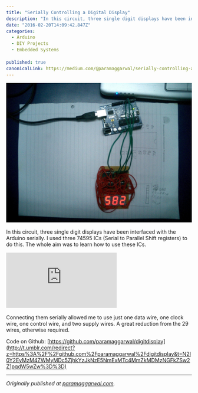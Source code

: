 ```yaml
---
title: "Serially Controlling a Digital Display"
description: "In this circuit, three single digit displays have been interfaced with the Arduino serially. I used three 74595 ICs (Serial to Parallel Shift registers) to do this. The whole aim was to learn how to…"
date: "2016-02-20T14:09:42.847Z"
categories: 
  - Arduino
  - DIY Projects
  - Embedded Systems

published: true
canonicalLink: https://medium.com/@paramaggarwal/serially-controlling-a-digital-display-f1c22fdee87
---
```


![](./asset-1.jpg)

In this circuit, three single digit displays have been interfaced with the Arduino serially. I used three 74595 ICs (Serial to Parallel Shift registers) to do this. The whole aim was to learn how to use these ICs.

<Embed src="https://player.vimeo.com/video/11595574" height={240} width={320} />

Connecting them serially allowed me to use just one data wire, one clock wire, one control wire, and two supply wires. A great reduction from the 29 wires, otherwise required.

Code on Github: [https://github.com/paramaggarwal/digitdisplay](http://t.umblr.com/redirect?z=https%3A%2F%2Fgithub.com%2Fparamaggarwal%2Fdigitdisplay&t=N2I0Y2EyMzM4ZWMyMDc5ZjhkYzJkNzE5NmExMTc4MmZkMDMzNGFkZSw2Z1pqdW5wZw%3D%3D)

---

_Originally published at_ [_paramaggarwal.com_](http://paramaggarwal.com/post/584282671/in-this-circuit-three-single-digit-displays-have)_._